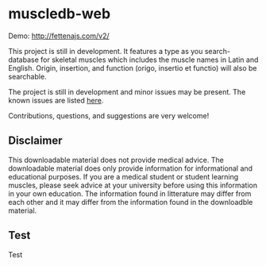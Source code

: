 muscledb-web
========

Demo: http://fettenajs.com/v2/

This project is still in development. It features a type as you search-database for skeletal muscles which includes the muscle names in Latin and English. Origin, insertion, and function (origo, insertio et functio) will also be searchable.

The project is still in development and minor issues may be present. The known issues are listed [here](https://github.com/bpjohannessen/muscledb-web/issues).

Contributions, questions, and suggestions are very welcome!

Disclaimer
-----------

This downloadable material does not provide medical advice. The downloadable material does only provide information for informational and educational purposes. If you are a medical student or student learning muscles, please seek advice at your university before using this information in your own education. The information found in litterature may differ from each other and it may differ from the information found in the downloadble material.

Test
-----
Test
